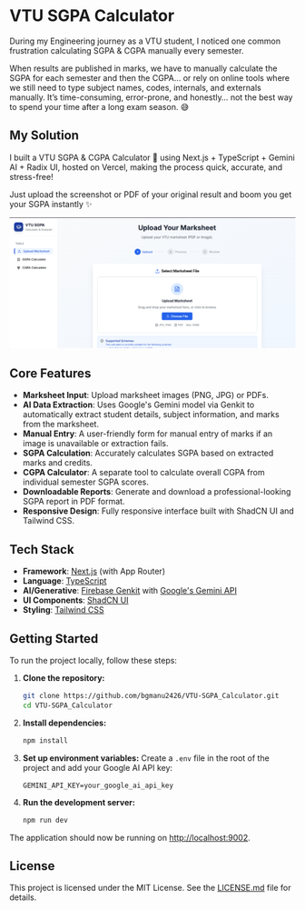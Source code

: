 # VTU SGPA Calculator

During my Engineering journey as a VTU student, I noticed one common frustration calculating SGPA & CGPA manually every semester.

When results are published in marks, we have to manually calculate the SGPA for each semester and then the CGPA… or rely on online tools where we still need to type subject names, codes, internals, and externals manually. It’s time-consuming, error-prone, and honestly… not the best way to spend your time after a long exam season. 😅

## My Solution

 I built a VTU SGPA & CGPA Calculator 🧮 using Next.js + TypeScript + Gemini AI + Radix UI, hosted on Vercel, making the process quick, accurate, and stress-free!

Just upload the screenshot or PDF of your original result and boom you get your SGPA instantly ✨

![VTU SGPA Calculator Screenshot](/public/images/home.png)

## Core Features

-   **Marksheet Input**: Upload marksheet images (PNG, JPG) or PDFs.
-   **AI Data Extraction**: Uses Google's Gemini model via Genkit to automatically extract student details, subject information, and marks from the marksheet.
-   **Manual Entry**: A user-friendly form for manual entry of marks if an image is unavailable or extraction fails.
-   **SGPA Calculation**: Accurately calculates SGPA based on extracted marks and credits.
-   **CGPA Calculator**: A separate tool to calculate overall CGPA from individual semester SGPA scores.
-   **Downloadable Reports**: Generate and download a professional-looking SGPA report in PDF format.
-   **Responsive Design**: Fully responsive interface built with ShadCN UI and Tailwind CSS.

## Tech Stack

-   **Framework**: [Next.js](https://nextjs.org/) (with App Router)
-   **Language**: [TypeScript](https://www.typescriptlang.org/)
-   **AI/Generative**: [Firebase Genkit](https://firebase.google.com/docs/genkit) with [Google's Gemini API](https://ai.google.dev/)
-   **UI Components**: [ShadCN UI](https://ui.shadcn.com/)
-   **Styling**: [Tailwind CSS](https://tailwindcss.com/)

## Getting Started

To run the project locally, follow these steps:

1.  **Clone the repository:**
    ```bash
    git clone https://github.com/bgmanu2426/VTU-SGPA_Calculator.git
    cd VTU-SGPA_Calculator
    ```

2.  **Install dependencies:**
    ```bash
    npm install
    ```

3.  **Set up environment variables:**
    Create a `.env` file in the root of the project and add your Google AI API key:
    ```
    GEMINI_API_KEY=your_google_ai_api_key
    ```

4.  **Run the development server:**
    ```bash
    npm run dev
    ```

The application should now be running on [http://localhost:9002](http://localhost:9002).

## License

This project is licensed under the MIT License. See the [LICENSE.md](LICENSE.md) file for details.
